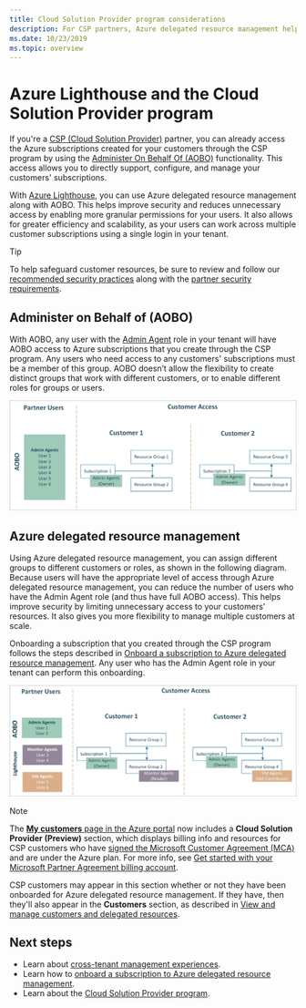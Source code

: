 ```yaml
---
title: Cloud Solution Provider program considerations
description: For CSP partners, Azure delegated resource management helps improve security and control by enabling granular permissions.
ms.date: 10/23/2019
ms.topic: overview
---
```


# Azure Lighthouse and the Cloud Solution Provider program

If you're a [CSP (Cloud Solution Provider)](https://docs.microsoft.com/partner-center/csp-overview) partner, you can already access the Azure subscriptions created for your customers through the CSP program by using the [Administer On Behalf Of (AOBO)](https://channel9.msdn.com/Series/cspdev/Module-11-Admin-On-Behalf-Of-AOBO) functionality. This access allows you to directly support, configure, and manage your customers' subscriptions.

With [Azure Lighthouse](../overview.md), you can use Azure delegated resource management along with AOBO. This helps improve security and reduces unnecessary access by enabling more granular permissions for your users. It also allows for greater efficiency and scalability, as your users can work across multiple customer subscriptions using a single login in your tenant.

> [!TIP]
> To help safeguard customer resources, be sure to review and follow our [recommended security practices](recommended-security-practices.md) along with the [partner security requirements](https://docs.microsoft.com/partner-center/partner-security-requirements).

## Administer on Behalf of (AOBO)

With AOBO, any user with the [Admin Agent](https://docs.microsoft.com/partner-center/permissions-overview#manage-commercial-transactions-in-partner-center-azure-ad-and-csp-roles) role in your tenant will have AOBO access to Azure subscriptions that you create through the CSP program. Any users who need access to any customers' subscriptions must be a member of this group. AOBO doesn’t allow the flexibility to create distinct groups that work with different customers, or to enable different roles for groups or users.

![Tenant management using AOBO](../media/csp-1.jpg)

## Azure delegated resource management

Using Azure delegated resource management, you can assign different groups to different customers or roles, as shown in the following diagram. Because users will have the appropriate level of access through Azure delegated resource management, you can reduce the number of users who have the Admin Agent role (and thus have full AOBO access). This helps improve security by limiting unnecessary access to your customers’ resources. It also gives you more flexibility to manage multiple customers at scale.

Onboarding a subscription that you created through the CSP program follows the steps described in [Onboard a subscription to Azure delegated resource management](../how-to/onboard-customer.md). Any user who has the Admin Agent role in your tenant can perform this onboarding.

![Tenant management using AOBO and Azure delegated resource management](../media/csp-2.jpg)

> [!NOTE]
> The [**My customers** page in the Azure portal](../how-to/view-manage-customers.md) now includes a **Cloud Solution Provider (Preview)** section, which displays billing info and resources for CSP customers who have [signed the Microsoft Customer Agreement (MCA)](https://docs.microsoft.com/partner-center/confirm-customer-agreement) and are under the Azure plan. For more info, see [Get started with your Microsoft Partner Agreement billing account](https://docs.microsoft.com/azure/billing/mpa-overview).
>
> CSP customers may appear in this section whether or not they have been onboarded for Azure delegated resource management. If they have, then they'll also appear in the **Customers** section, as described in [View and manage customers and delegated resources](../how-to/view-manage-customers.md).

## Next steps

- Learn about [cross-tenant management experiences](cross-tenant-management-experience.md).
- Learn how to [onboard a subscription to Azure delegated resource management](../how-to/onboard-customer.md).
- Learn about the [Cloud Solution Provider program](https://docs.microsoft.com/partner-center/csp-overview).
